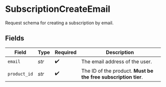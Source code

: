 # SubscriptionCreateEmail

Request schema for creating a subscription by email.


## Fields

| Field                                                          | Type                                                           | Required                                                       | Description                                                    |
| -------------------------------------------------------------- | -------------------------------------------------------------- | -------------------------------------------------------------- | -------------------------------------------------------------- |
| `email`                                                        | *str*                                                          | :heavy_check_mark:                                             | The email address of the user.                                 |
| `product_id`                                                   | *str*                                                          | :heavy_check_mark:                                             | The ID of the product. **Must be the free subscription tier**. |